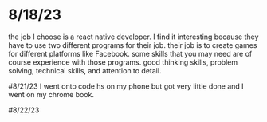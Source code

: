 # 8/18/23
the job I choose is a react native developer. I find it interesting because they have to use two different programs for their job. their job is to create games for different platforms like Facebook. some skills that you may need are of course experience with those programs. good thinking skills, problem solving, technical skills, and attention to detail. 

#8/21/23
I went onto code hs on my phone but got very little done and I went on my chrome book. 

#8/22/23
